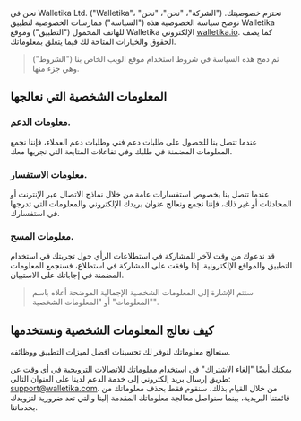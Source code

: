 نحن في Walletika Ltd. ("Walletika"، "الشركة"، "نحن"، "نحن") نحترم خصوصيتك. توضح سياسة الخصوصية هذه ("السياسة") ممارسات الخصوصية لتطبيق Walletika للهاتف المحمول ("التطبيق") وموقع Walletika الإلكتروني [walletika.io](https://walletika.io). كما يصف الحقوق والخيارات المتاحة لك فيما يتعلق بمعلوماتك.

> تم دمج هذه السياسة في شروط استخدام موقع الويب الخاص بنا ("الشروط") وهي جزء منها.

## المعلومات الشخصية التي نعالجها

### معلومات الدعم.
عندما تتصل بنا للحصول على طلبات دعم فني وطلبات دعم العملاء، فإننا نجمع المعلومات المضمنة في طلبك وفي تفاعلات المتابعة التي نجريها معك.

### معلومات الاستفسار.
عندما تتصل بنا بخصوص استفسارات عامة من خلال نماذج الاتصال عبر الإنترنت أو المحادثات أو غير ذلك، فإننا نجمع ونعالج عنوان بريدك الإلكتروني والمعلومات التي تدرجها في استفسارك.

### معلومات المسح.
قد ندعوك من وقت لآخر للمشاركة في استطلاعات الرأي حول تجربتك في استخدام التطبيق والمواقع الإلكترونية. إذا وافقت على المشاركة في استطلاع، فسنجمع المعلومات المضمنة في إجاباتك على الاستبيان.

> ستتم الإشارة إلى المعلومات الشخصية الإجمالية الموضحة أعلاه باسم "المعلومات" أو "المعلومات الشخصية".

## كيف نعالج المعلومات الشخصية ونستخدمها

سنعالج معلوماتك لنوفر لك تحسينات افضل لميزات التطبيق ووظائفه.

يمكنك أيضًا "إلغاء الاشتراك" في استخدام معلوماتك للاتصالات الترويجية في أي وقت عن طريق إرسال بريد إلكتروني إلى خدمة الدعم لدينا على العنوان التالي: support@walletika.com. من خلال القيام بذلك، سنقوم فقط بحذف معلوماتك من قائمتنا البريدية، بينما سنواصل معالجة معلوماتك المقدمة إلينا والتي تعد ضرورية لتزويدك بخدماتنا.